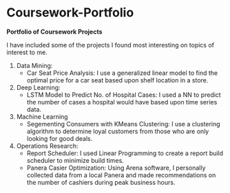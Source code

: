 # Coursework-Portfolio
**Portfolio of Coursework Projects**

I have included some of the projects I found most interesting on topics of interest to me.

1. Data Mining:
    * Car Seat Price Analysis: I use a generalized linear model to find the optimal price for a car seat based upon shelf location in a store.
2. Deep Learning:
    * LSTM Model to Predict No. of Hospital Cases: I used a NN to predict the number of cases a hospital would have based upon time series data.
4. Machine Learning
   *  Segementing Consumers with KMeans Clustering: I use a clustering algorithm to determine loyal customers from those who are only looking for good deals.  
5. Operations Research:
    * Report Scheduler: I used Linear Programming to create a report build scheduler to minimize build times.
    * Panera Casier Optimization: Using Arena software, I personally collected data from a local Panera and made recommendations on the number of cashiers during peak business hours.
